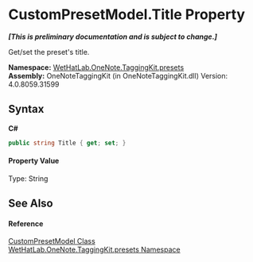 # CustomPresetModel.Title Property 
 _**\[This is preliminary documentation and is subject to change.\]**_

Get/set the preset's title.

**Namespace:**&nbsp;<a href="ea4587cb-d2a8-edd6-403b-ce9e36b93c30">WetHatLab.OneNote.TaggingKit.presets</a><br />**Assembly:**&nbsp;OneNoteTaggingKit (in OneNoteTaggingKit.dll) Version: 4.0.8059.31599

## Syntax

**C#**<br />
``` C#
public string Title { get; set; }
```


#### Property Value
Type: String

## See Also


#### Reference
<a href="62d9af5e-d8bb-3509-d4de-855e56c66939">CustomPresetModel Class</a><br /><a href="ea4587cb-d2a8-edd6-403b-ce9e36b93c30">WetHatLab.OneNote.TaggingKit.presets Namespace</a><br />